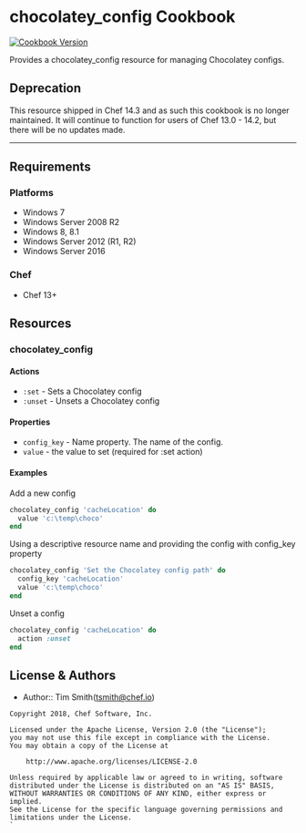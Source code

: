 # chocolatey_config Cookbook

[![Cookbook Version](https://img.shields.io/cookbook/v/chocolatey_config.svg)](https://supermarket.chef.io/cookbooks/chocolatey_config)

Provides a chocolatey_config resource for managing Chocolatey configs.

## Deprecation

This resource shipped in Chef 14.3 and as such this cookbook is no longer maintained. It will continue to function for users of Chef 13.0 - 14.2, but there will be no updates made.

---

## Requirements

### Platforms

- Windows 7
- Windows Server 2008 R2
- Windows 8, 8.1
- Windows Server 2012 (R1, R2)
- Windows Server 2016

### Chef

- Chef 13+

## Resources

### chocolatey_config

#### Actions

- `:set` - Sets a Chocolatey config
- `:unset` - Unsets a Chocolatey config

#### Properties

- `config_key` - Name property. The name of the config.
- `value` - the value to set (required for :set action)

#### Examples

Add a new config

```ruby
chocolatey_config 'cacheLocation' do
  value 'c:\temp\choco'
end
```

Using a descriptive resource name and providing the config with config_key property

```ruby
chocolatey_config 'Set the Chocolatey config path' do
  config_key 'cacheLocation'
  value 'c:\temp\choco'
end
```

Unset a config

```ruby
chocolatey_config 'cacheLocation' do
  action :unset
end
```

## License & Authors

- Author:: Tim Smith([tsmith@chef.io](mailto:tsmith@chef.io))

```text
Copyright 2018, Chef Software, Inc.

Licensed under the Apache License, Version 2.0 (the "License");
you may not use this file except in compliance with the License.
You may obtain a copy of the License at

    http://www.apache.org/licenses/LICENSE-2.0

Unless required by applicable law or agreed to in writing, software
distributed under the License is distributed on an "AS IS" BASIS,
WITHOUT WARRANTIES OR CONDITIONS OF ANY KIND, either express or implied.
See the License for the specific language governing permissions and
limitations under the License.
`
```
